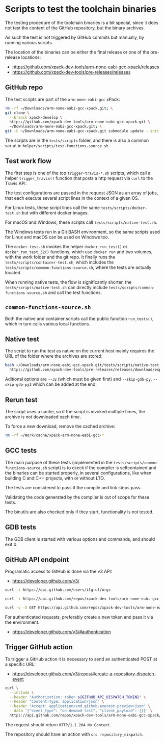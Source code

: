 # Scripts to test the toolchain binaries

The testing procedure of the toolchain binaries is a bit special, since it
does not test the content of the GitHub repository, but the binary archives.

As such the test is not triggered by GitHub commits but manually, by running
various scripts.

The location of the binaries can be either the final release or one of
the pre-release locations:

- <https://github.com/xpack-dev-tools/arm-none-eabi-gcc-xpack/releases>
- <https://github.com/xpack-dev-tools/pre-releases/releases>

## GitHub repo

The test scripts are part of the `arm-none-eabi-gcc` xPack:

```sh
rm -rf ~/Downloads/arm-none-eabi-gcc-xpack.git; \
git clone \
  --branch xpack-develop \
  https://github.com/xpack-dev-tools/arm-none-eabi-gcc-xpack.git \
  ~/Downloads/arm-none-eabi-gcc-xpack.git; \
git -C ~/Downloads/arm-none-eabi-gcc-xpack.git submodule update --init --recursive
```

The scripts are in the `tests/scripts` folder, and there is also a
common script in `helper/scripts/test-functions-source.sh`.

## Test work flow

The first step is one of the top `trigger-travis-*.sh` scripts,
which call a helper `trigger_travis()` function that posts a http
request via `curl` to the Travis API.

The test configurations are passed in the request JSON as an array of
jobs, that each execute several script lines in the context of a given OS.

For Linux tests, these script lines call the same
`tests/scripts/docker-test.sh` but with different docker images.

For macOS and Windows, these scripts call `tests/scripts/native-test.sh`.

The Windows tests run in a Git BASH environment, so
the same scripts used for Linux and macOS can be used on Windows too.

The `docker-test.sh` invokes the helper `docker_run_test()` or
`docker_run_test_32()` functions, which use `docker run` and two volumes,
with the work folder and the git repo. It finally runs the
`tests/scripts/container-test.sh`, which includes the
`tests/scripts/common-functions-source.sh`, where the tests are actually
located.

When running native tests, the flow is significantly shorter,
the `tests/scripts/native-test.sh` can directly include
`tests/scripts/common-functions-source.sh` and call the test functions.

## `common-functions-source.sh`

Both the native and container scripts call the public function
`run_tests()`, which in turn calls various local functions.

## Native test

The script to run the test as native on the current host mainly requires
the URL of the folder where the archives are stored:

```sh
bash ~/Downloads/arm-none-eabi-gcc-xpack.git/tests/scripts/native-test.sh \
  https://github.com/xpack-dev-tools/pre-releases/releases/download/experimental/
```

Aditional options are `--32` (which must be given first) and
`--skip-gdb-py`, `--skip-gdb-py3` which can be added at the end.

## Rerun test

The script uses a cache, so if the script is invoked multiple times,
the archive is not downloaded each time.

To force a new download, remove the cached archive:

```sh
rm -rf ~/Work/cache/xpack-arm-none-eabi-gcc-*
```

## GCC tests

The main purpose of these tests (implemented in the
`tests/scripts/common-functions-source.sh` script)
is to ckeck if the compiler is selfcontained
and the binaries can be started properly, in several configurations, like
when building C and C++ projects, with or without LTO.

The tests are considered to pass if the compile and link steps pass.

Validating the code generated by the compiler is out of scope for these tests.

The binutils are also checked only if they start, functionality is not
tested.

## GDB tests

The GDB client is started with various options and commands, and should
exit 0.

## GitHub API endpoint

Programatic access to GitHub is done via the v3 API:

- <https://developer.github.com/v3/>

```sh
curl -i https://api.github.com/users/ilg-ul/orgs

curl -i https://api.github.com/repos/xpack-dev-tools/arm-none-eabi-gcc-xpack/releases

curl -v -X GET https://api.github.com/repos/xpack-dev-tools/arm-none-eabi-gcc-xpack/hooks
```

For authenticated requests, preferably create a new token and pass it
via the environment.

- <https://developer.github.com/v3/#authentication>

## Trigger GitHub action

To trigger a GitHub action it is necessary to send an authenticated POST
at a specific URL:

- <https://developer.github.com/v3/repos/#create-a-repository-dispatch-event>

```sh
curl \
  --include \
  --header "Authorization: token ${GITHUB_API_DISPATCH_TOKEN}" \
  --header "Content-Type: application/json" \
  --header "Accept: application/vnd.github.everest-preview+json" \
  --data '{"event_type": "on-demand-test", "client_payload": {}}' \
  https://api.github.com/repos/xpack-dev-tools/arm-none-eabi-gcc-xpack/dispatches
```

The request should return `HTTP/1.1 204 No Content`.

The repository should have an action with `on: repository_dispatch`.

